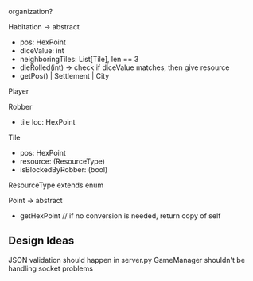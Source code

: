 
organization?

Habitation -> abstract
 - pos: HexPoint
 - diceValue: int
 - neighboringTiles: List[Tile], len == 3
 - dieRolled(int) -> check if diceValue matches, then give resource
 - getPos()
    |
Settlement
    |
  City

Player

Robber
 - tile loc: HexPoint

Tile
 - pos: HexPoint
 - resource: (ResourceType)
 - isBlockedByRobber: (bool)

ResourceType extends enum

Point -> abstract
 - getHexPoint
 // if no conversion is needed, return copy of self


## Design Ideas

JSON validation should happen in server.py
GameManager shouldn't be handling socket problems

